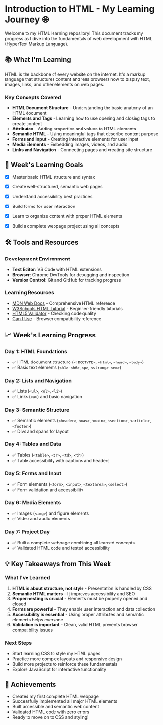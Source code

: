 # Introduction to HTML - My Learning Journey 🌐

Welcome to my HTML learning repository! This document tracks my progress as I dive into the fundamentals of web development with HTML (HyperText Markup Language).

## 📚 What I'm Learning

HTML is the backbone of every website on the internet. It's a markup language that structures content and tells browsers how to display text, images, links, and other elements on web pages.

### Key Concepts Covered

- **HTML Document Structure** - Understanding the basic anatomy of an HTML document
- **Elements and Tags** - Learning how to use opening and closing tags to create content
- **Attributes** - Adding properties and values to HTML elements
- **Semantic HTML** - Using meaningful tags that describe content purpose
- **Forms and Input** - Creating interactive elements for user input
- **Media Elements** - Embedding images, videos, and audio
- **Links and Navigation** - Connecting pages and creating site structure

## 🎯 Week's Learning Goals

- [x] Master basic HTML structure and syntax
- [x] Create well-structured, semantic web pages
- [x] Understand accessibility best practices
- [x] Build forms for user interaction
- [x] Learn to organize content with proper HTML elements
- [x] Build a complete webpage project using all concepts



## 🛠️ Tools and Resources

### Development Environment
- **Text Editor**: VS Code with HTML extensions
- **Browser**: Chrome DevTools for debugging and inspection
- **Version Control**: Git and GitHub for tracking progress

### Learning Resources
- [MDN Web Docs](https://developer.mozilla.org/en-US/docs/Web/HTML) - Comprehensive HTML reference
- [W3Schools HTML Tutorial](https://www.w3schools.com/html/) - Beginner-friendly tutorials
- [HTML5 Validator](https://validator.w3.org/) - Checking code quality
- [Can I Use](https://caniuse.com/) - Browser compatibility reference

## 📈 Week's Learning Progress

### Day 1: HTML Foundations
- ✅ HTML document structure (`<!DOCTYPE>`, `<html>`, `<head>`, `<body>`)
- ✅ Basic text elements (`<h1>-<h6>`, `<p>`, `<strong>`, `<em>`)

### Day 2: Lists and Navigation
- ✅ Lists (`<ul>`, `<ol>`, `<li>`)
- ✅ Links (`<a>`) and basic navigation

### Day 3: Semantic Structure
- ✅ Semantic elements (`<header>`, `<nav>`, `<main>`, `<section>`, `<article>`, `<footer>`)
- ✅ Divs and spans for layout

### Day 4: Tables and Data
- ✅ Tables (`<table>`, `<tr>`, `<td>`, `<th>`)
- ✅ Table accessibility with captions and headers

### Day 5: Forms and Input
- ✅ Form elements (`<form>`, `<input>`, `<textarea>`, `<select>`)
- ✅ Form validation and accessibility

### Day 6: Media Elements
- ✅ Images (`<img>`) and figure elements
- ✅ Video and audio elements

### Day 7: Project Day
- ✅ Built a complete webpage combining all learned concepts
- ✅ Validated HTML code and tested accessibility

## 💡 Key Takeaways from This Week

### What I've Learned
1. **HTML is about structure, not style** - Presentation is handled by CSS
2. **Semantic HTML matters** - It improves accessibility and SEO
3. **Proper nesting is crucial** - Elements must be properly opened and closed
4. **Forms are powerful** - They enable user interaction and data collection
5. **Accessibility is essential** - Using proper attributes and semantic elements helps everyone
6. **Validation is important** - Clean, valid HTML prevents browser compatibility issues

### Next Steps
- Start learning CSS to style my HTML pages
- Practice more complex layouts and responsive design
- Build more projects to reinforce these fundamentals
- Explore JavaScript for interactive functionality

## 🎉 Achievements

- Created my first complete HTML webpage
- Successfully implemented all major HTML elements
- Built accessible and semantic web content
- Validated HTML code with zero errors
- Ready to move on to CSS and styling!

